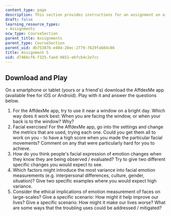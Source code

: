 ```yaml
---
content_type: page
description: This section provides instructions for an assignment on affective computing.
draft: false
learning_resource_types:
- Assignments
ocw_type: CourseSection
parent_title: Assignments
parent_type: CourseSection
parent_uid: db75387b-e404-28ec-2779-7629fa684c86
title: Assignment 5
uid: d7466cf6-f325-faed-9651-e6fcb4c2e7cc
---
```

## Download and Play

On a smartphone or tablet (yours or a friend's) download the AffdexMe app (available free for iOS or Android). Play with it and answer the questions below.

1. For the AffdexMe app, try to use it near a window on a bright day. Which way does it work best: When you are facing the window, or when your back is to the window? Why?
2. Facial exercises! For the AffdexMe app, go into the settings and change the metrics that are used, trying each one. Could you get them all to work on you - to have a high score when you made the particular facial movements? Comment on any that were particularly hard for you to achieve.
3. How do you think people's facial expression of emotion changes when they know they are being observed / evaluated? Try to give two different specific changes you would expect to see.
4. Which factors might introduce the most variance into facial emotion measurements (e.g. interpersonal differences, culture, gender, situation)? Give two specific examples where you would expect high variance.
5. Consider the ethical implications of emotion measurement of faces on large-scales? Give a specific scenario: How might it help improve our lives? Give a specific scenario: How might it make our lives worse? What are some ways that the troubling uses could be addressed / mitigated?